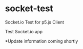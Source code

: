 # socket-test
Socket.io Test for p5.js Client




Test Socket.io app 

*Update information coming shortly
